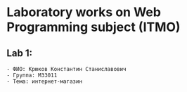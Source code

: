 # Laboratory works on Web Programming subject (ITMO)

## Lab 1:
    - ФИО: Крюков Константин Станиславович
    - Группа: M33011
    - Тема: интернет-магазин

